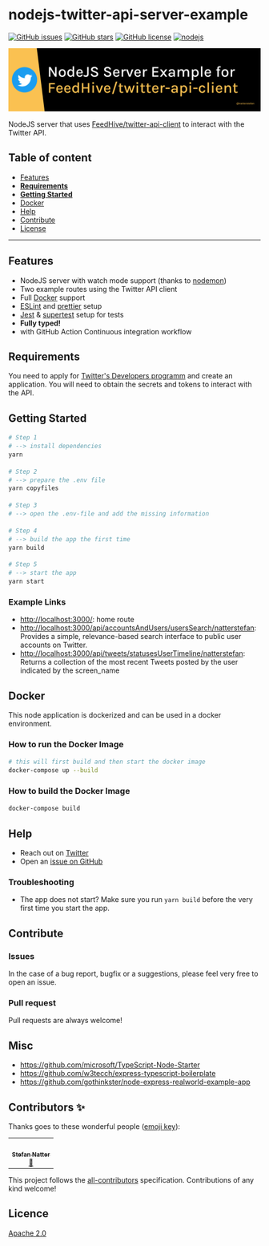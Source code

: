 # nodejs-twitter-api-server-example

[![GitHub issues](https://img.shields.io/github/issues/natterstefan/nodejs-twitter-api-server-example)](https://github.com/natterstefan/nodejs-twitter-api-server-example/issues)
[![GitHub stars](https://img.shields.io/github/stars/natterstefan/nodejs-twitter-api-server-example)](https://github.com/natterstefan/nodejs-twitter-api-server-example/stargazers)
[![GitHub license](https://img.shields.io/github/license/natterstefan/nodejs-twitter-api-server-example)](https://github.com/natterstefan/nodejs-twitter-api-server-example/blob/main/LICENSE)
[![nodejs](https://img.shields.io/badge/nodejs-built%20with%20typescript-informational.svg?logo=typescript&logoWidth=20)](https://github.com/natterstefan/nodejs-twitter-api-server-example)

![NodeJS Server Example for FeedHive/twitter-api-client](./assets/github.png)

NodeJS server that uses [FeedHive/twitter-api-client](https://github.com/FeedHive/twitter-api-client)
to interact with the Twitter API.

## Table of content

- [Features](#features)
- [**Requirements**](#requirements)
- [**Getting Started**](#getting-started)
- [Docker](#docker)
- [Help](#help)
- [Contribute](#contribute)
- [License](#license)

---

## Features

- NodeJS server with watch mode support (thanks to [nodemon](https://www.npmjs.com/package/nodemon))
- Two example routes using the Twitter API client
- Full [Docker](https://www.docker.com/) support
- [ESLint](https://github.com/eslint/eslint) and [prettier](https://github.com/prettier/prettier)
  setup
- [Jest](https://www.npmjs.com/package/jest) & [supertest](https://www.npmjs.com/package/supertest) setup for tests
- **Fully typed!**
- with GitHub Action Continuous integration workflow

## Requirements

You need to apply for [Twitter's Developers programm](https://developer.twitter.com/en/apply-for-access)
and create an application. You will need to obtain the secrets and tokens to
interact with the API.

## Getting Started

```bash
# Step 1
# --> install dependencies
yarn

# Step 2
# --> prepare the .env file
yarn copyfiles

# Step 3
# --> open the .env-file and add the missing information

# Step 4
# --> build the app the first time
yarn build

# Step 5
# --> start the app
yarn start
```

### Example Links

- <http://localhost:3000/>: home route
- <http://localhost:3000/api/accountsAndUsers/usersSearch/natterstefan>: Provides a simple, relevance-based search interface to public user accounts on Twitter.
- <http://localhost:3000/api/tweets/statusesUserTimeline/natterstefan>: Returns a collection of the most recent Tweets posted by the user indicated by the screen_name

## Docker

This node application is dockerized and can be used in a docker environment.

### How to run the Docker Image

```bash
# this will first build and then start the docker image
docker-compose up --build
```

### How to build the Docker Image

```bash
docker-compose build
```

## Help

- Reach out on [Twitter](https://twitter.com/natterstefan)
- Open an [issue on GitHub](https://github.com/natterstefan/nodejs-twitter-api-server-example/issues/new)

### Troubleshooting

- The app does not start? Make sure you run `yarn build` before the very first
  time you start the app.

## Contribute

### Issues

In the case of a bug report, bugfix or a suggestions, please feel very free to open an issue.

### Pull request

Pull requests are always welcome!

## Misc

- <https://github.com/microsoft/TypeScript-Node-Starter>
- <https://github.com/w3tecch/express-typescript-boilerplate>
- <https://github.com/gothinkster/node-express-realworld-example-app>

## Contributors ✨

Thanks goes to these wonderful people
([emoji key](https://allcontributors.org/docs/en/emoji-key)):

<!-- ALL-CONTRIBUTORS-LIST:START - Do not remove or modify this section -->
<!-- prettier-ignore-start -->
<!-- markdownlint-disable -->
<table>
  <tr>
    <td align="center"><a href="https://natterstefan.me/"><img src="https://avatars2.githubusercontent.com/u/1043668?v=4?s=100" width="100px;" alt=""/><br /><sub><b>Stefan Natter</b></sub></a><br /><a href="#ideas-natterstefan" title="Ideas, Planning, & Feedback">🤔</a></td>
  </tr>
</table>

<!-- markdownlint-restore -->
<!-- prettier-ignore-end -->

<!-- ALL-CONTRIBUTORS-LIST:END -->

This project follows the
[all-contributors](https://github.com/all-contributors/all-contributors)
specification. Contributions of any kind welcome!

## Licence

[Apache 2.0](LICENSE)
